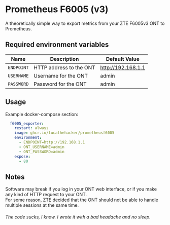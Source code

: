 # Prometheus F6005 (v3)

A theoretically simple way to export metrics from your ZTE F6005v3 ONT to Prometheus.

## Required environment variables

| Name       | Description             | Default Value      |
|------------|-------------------------|--------------------|
| `ENDPOINT` | HTTP address to the ONT | http://192.168.1.1 |
| `USERNAME` | Username for the ONT    | admin              |
| `PASSWORD` | Password for the ONT    | admin              |

## Usage

Example docker-compose section:

```yaml
  f6005_exporter:
    restart: always
    image: ghcr.io/lucathehacker/prometheusf6005
    environment:
      - ENDPOINT=http://192.168.1.1
      - ONT_USERNAME=admin
      - ONT_PASSWORD=admin
    expose:
      - 80
```

## Notes

Software may break if you log in your ONT web interface, or if you make any kind of HTTP request to your ONT.  
For some reason, ZTE decided that the ONT should not be able to handle multiple sessions at the same time.

###### The code sucks, I know. I wrote it with a bad headache and no sleep.
